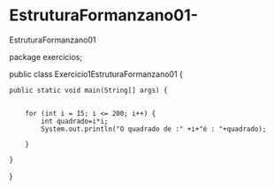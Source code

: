 # EstruturaFormanzano01-
EstruturaFormanzano01 

package exercicios;


public class Exercicio1EstruturaFormanzano01 {

	public static void main(String[] args) {
		
		
		for (int i = 15; i <= 200; i++) {
			int quadrado=i*i;
			System.out.println("O quadrado de :" +i+"é : "+quadrado);
			
		}

	}

}
